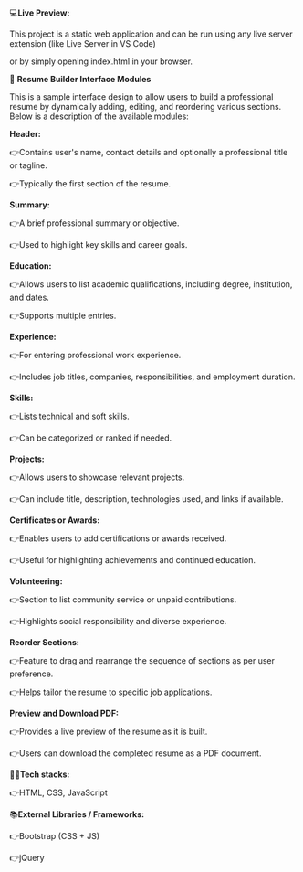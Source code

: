 💻**Live Preview:**

This project is a static web application and can be run using any live server extension (like Live Server in VS Code) 

or by simply opening index.html in your browser.

📄 **Resume Builder Interface Modules**

This is a sample interface design to allow users to build a professional resume by dynamically adding, editing, and reordering various sections. 
Below is a description of the available modules:

**Header:**

👉Contains user's name, contact details and optionally a professional title or tagline.

👉Typically the first section of the resume.

**Summary:**

👉A brief professional summary or objective.

👉Used to highlight key skills and career goals.

**Education:**

👉Allows users to list academic qualifications, including degree, institution, and dates.

👉Supports multiple entries.

**Experience:**

👉For entering professional work experience.

👉Includes job titles, companies, responsibilities, and employment duration.

**Skills:**

👉Lists technical and soft skills.

👉Can be categorized or ranked if needed.

**Projects:**

👉Allows users to showcase relevant projects.

👉Can include title, description, technologies used, and links if available.

**Certificates or Awards:**

👉Enables users to add certifications or awards received.

👉Useful for highlighting achievements and continued education.

**Volunteering:**

👉Section to list community service or unpaid contributions.

👉Highlights social responsibility and diverse experience.

**Reorder Sections:**

👉Feature to drag and rearrange the sequence of sections as per user preference.

👉Helps tailor the resume to specific job applications.

**Preview and Download PDF:**

👉Provides a live preview of the resume as it is built.

👉Users can download the completed resume as a PDF document.

👨‍💻**Tech stacks:**

👉HTML, CSS, JavaScript

📚**External Libraries / Frameworks:**

👉Bootstrap (CSS + JS)

👉jQuery
